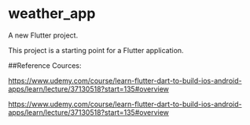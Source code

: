 # weather_app

A new Flutter project.

This project is a starting point for a Flutter application.

##Reference Cources:

https://www.udemy.com/course/learn-flutter-dart-to-build-ios-android-apps/learn/lecture/37130518?start=135#overview

https://www.udemy.com/course/learn-flutter-dart-to-build-ios-android-apps/learn/lecture/37130518?start=135#overview
